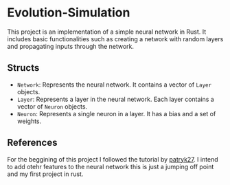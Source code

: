 # Evolution-Simulation
This project is an implementation of a simple neural network in Rust. It includes basic functionalities such as creating a network with random layers and propagating inputs through the network.

## Structs
   - ````Network````: Represents the neural network. It contains a vector of ````Layer```` objects.
   - ````Layer````: Represents a layer in the neural network. Each layer contains a vector of ````Neuron```` objects.
   - ````Neuron````: Represents a single neuron in a layer. It has a bias and a set of weights.

## References

For the beggining of this project I followed the tutorial by  [patryk27](https://pwy.io/posts/learning-to-fly-pt1/). I intend to add otehr features to the neural network this is just a jumping off point and my first project in rust. 
